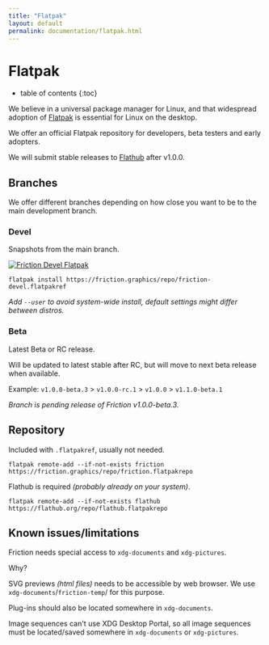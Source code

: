 ```yaml
---
title: "Flatpak"
layout: default
permalink: documentation/flatpak.html
---
```


# Flatpak

* table of contents
{:toc}

We believe in a universal package manager for Linux, and that widespread adoption of [Flatpak](https://flatpak.org) is essential for Linux on the desktop.

We offer an official Flatpak repository for developers, beta testers and early adopters.

We will submit stable releases to [Flathub](https://flathub.org) after v1.0.0.

## Branches

We offer different branches depending on how close you want to be to the main development branch.

### Devel

Snapshots from the main branch.

[![Friction Devel Flatpak](https://friction.graphics/assets/flatpak.svg)](https://friction.graphics/repo/friction-devel.flatpakref)

```
flatpak install https://friction.graphics/repo/friction-devel.flatpakref
```
*Add `--user` to avoid system-wide install, default settings might differ between distros.*

### Beta

Latest Beta or RC release.

Will be updated to latest stable after RC, but will move to next beta release when available.

Example: `v1.0.0-beta.3` > `v1.0.0-rc.1` > `v1.0.0` > `v1.1.0-beta.1`


*Branch is pending release of Friction v1.0.0-beta.3.*

## Repository

Included with `.flatpakref`, usually not needed.

```
flatpak remote-add --if-not-exists friction https://friction.graphics/repo/friction.flatpakrepo
```

Flathub is required *(probably already on your system)*.

```
flatpak remote-add --if-not-exists flathub https://flathub.org/repo/flathub.flatpakrepo
```

## Known issues/limitations

Friction needs special access to `xdg-documents` and `xdg-pictures`.

Why?

SVG previews *(html files)* needs to be accessible by web browser. We use `xdg-documents`/`friction-temp`/ for this purpose.

Plug-ins should also be located somewhere in `xdg-documents`.

Image sequences can't use XDG Desktop Portal, so all image sequences must be located/saved somewhere in `xdg-documents` or `xdg-pictures`.
